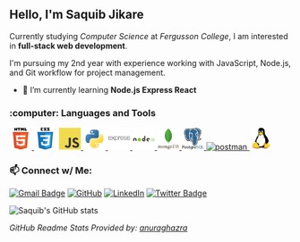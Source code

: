 ## Hello, I'm Saquib Jikare</h2>

Currently studying *Computer Science* at *Fergusson College*, I am interested in **full-stack web development**.

I'm pursuing my 2nd year with experience working with JavaScript, Node.js, and Git workflow for project management.

- 🌱 I’m currently learning **Node.js Express React**

<!-- - 📫 Contact me at **saquibjikare@gmail.com**

<h3 align="left">Connect with me:</h3>
<p align="left">
<a href="https://linkedin.com/in/saquib-jikare-64a042225" target="blank"><img align="center" src="https://raw.githubusercontent.com/rahuldkjain/github-profile-readme-generator/master/src/images/icons/Social/linked-in-alt.svg" alt="saquib-jikare-64a042225" height="30" width="40" /></a>
<a href="https://stackoverflow.com/users/saquib j" target="blank"><img align="center" src="https://raw.githubusercontent.com/rahuldkjain/github-profile-readme-generator/master/src/images/icons/Social/stack-overflow.svg" alt="saquib j" height="30" width="40" /></a>
</p>
 -->
 
<!--  ### :computer: Languages and Tools:
![HTML](https://img.shields.io/badge/-HTML5-%23F7DF1C?style=square&logo=html5&logoColor=ccffbd&color=310b0b) ![CSS](https://img.shields.io/badge/-CSS3-%23F7DF1C?style=square&logo=css3&logoColor=51c4d3&color=2b4f60) ![JavaScript](https://img.shields.io/badge/-JavaScript-%23F7DF1C?style=square&logo=javascript&logoColor=000000&color=f0c929) ![C](http://img.shields.io/badge/-C-3776AB?style=square&logo=c&logoColor=d8e3e7) ![Python]() ![Git](http://img.shields.io/badge/-Git-383e56?style=square&logo=git&logoColor=ffffff) -->


<h3 align="left">:computer: Languages and Tools</h3>
<p align="left">  
<a href="https://www.w3.org/html/" target="_blank" rel="noreferrer"> 
<img src="https://raw.githubusercontent.com/devicons/devicon/master/icons/html5/html5-original-wordmark.svg" alt="html5" width="40" height="40"/> </a>   
<img src="https://raw.githubusercontent.com/devicons/devicon/master/icons/css3/css3-original-wordmark.svg" alt="css3" width="40" height="40"/> </a>
<a href="https://developer.mozilla.org/en-US/docs/Web/JavaScript" target="_blank" rel="noreferrer"> <img src="https://raw.githubusercontent.com/devicons/devicon/master/icons/javascript/javascript-original.svg" alt="javascript" width="40" height="40"/> </a>
<a href="https://www.python.org" target="_blank" rel="noreferrer"> <img src="https://raw.githubusercontent.com/devicons/devicon/master/icons/python/python-original.svg" alt="python" width="40" height="40"/> </a>
<a href="https://expressjs.com" target="_blank" rel="noreferrer"> <img src="https://raw.githubusercontent.com/devicons/devicon/master/icons/express/express-original-wordmark.svg" alt="express" width="40" height="40"/> </a> 
<a href="https://nodejs.org" target="_blank" rel="noreferrer"> 
 <img src="https://raw.githubusercontent.com/devicons/devicon/master/icons/nodejs/nodejs-original-wordmark.svg" alt="nodejs" width="40" height="40"/> </a>
<a href="https://www.mongodb.com/" target="_blank" rel="noreferrer"> 
<img src="https://raw.githubusercontent.com/devicons/devicon/master/icons/mongodb/mongodb-original-wordmark.svg" alt="mongodb" width="40" height="40"/> </a> 
 <a href="https://www.postgresql.org" target="_blank" rel="noreferrer"> <img src="https://raw.githubusercontent.com/devicons/devicon/master/icons/postgresql/postgresql-original-wordmark.svg" alt="postgresql" width="40" height="40"/> </a> 
 <a href="https://postman.com" target="_blank" rel="noreferrer"> <img src="https://www.vectorlogo.zone/logos/getpostman/getpostman-icon.svg" alt="postman" width="40" height="40"/> </a> 
 <a href="https://www.linux.org/" target="_blank" rel="noreferrer">
 <img src="https://raw.githubusercontent.com/devicons/devicon/master/icons/linux/linux-original.svg" alt="linux" width="40" height="40"/> </a> 
 
  </p>

### :mailbox: Connect w/ Me:  
[![Gmail Badge](https://img.shields.io/badge/-saquibjikare@gmail.com-d14836?style=flat-square&logo=gmail&logoColor=white&link=mailto:saquibjikare@gmail.com)](mailto:saquibjikare@gmail.com) [![GitHub](https://img.shields.io/badge/-saquibjk-132c33?style=flat-square&logo=github&logoColor=white&link=https://github.com/saquibjk)](https://github.com/saquibjk) [![LinkedIn](https://img.shields.io/badge/-SaquibJikare-0061a8?style=flat-square&logo=linkedin&logoColor=white&link=https://linkedin.com/in/saquib-jikare-64a042225/)](https://linkedin.com/in/saquib-jikare-64a042225/)
[![Twitter Badge](https://img.shields.io/badge/-Saquib-1ca0f1?style=flat-square&logo=twitter&logoColor=white&link=https://twitter.com/saq)](https://twitter.com/saq__j)

![Saquib's GitHub stats](https://github-readme-stats-g6gt.vercel.app/api?username=saquibjk&count_private=true&show_icons=true&theme=tokyonight)
 
 _GitHub Readme Stats Provided by: [anuraghazra](https://github.com/anuraghazra/github-readme-stats)_

